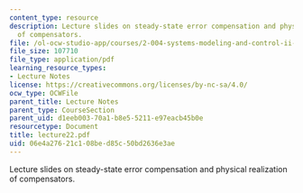 ```yaml
---
content_type: resource
description: Lecture slides on steady-state error compensation and physical realization
  of compensators.
file: /ol-ocw-studio-app/courses/2-004-systems-modeling-and-control-ii-fall-2007/06e4a27621c108bed85c50bd2636e3ae_lecture22.pdf
file_size: 107710
file_type: application/pdf
learning_resource_types:
- Lecture Notes
license: https://creativecommons.org/licenses/by-nc-sa/4.0/
ocw_type: OCWFile
parent_title: Lecture Notes
parent_type: CourseSection
parent_uid: d1eeb003-70a1-b8e5-5211-e97eacb45b0e
resourcetype: Document
title: lecture22.pdf
uid: 06e4a276-21c1-08be-d85c-50bd2636e3ae
---
```

Lecture slides on steady-state error compensation and physical realization of compensators.